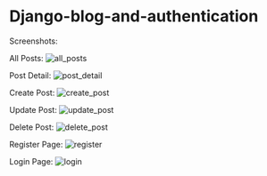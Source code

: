 # Django-blog-and-authentication
Screenshots:

All Posts:
![all_posts](https://github.com/dhurka832/Django-blog-and-authentication/assets/142771452/84c2169e-43cd-4944-8247-1e0ce2770b16)

Post Detail:
![post_detail](https://github.com/dhurka832/Django-blog-and-authentication/assets/142771452/0a11144b-29be-4793-8b79-89224b190cd3)

Create Post:
![create_post](https://github.com/dhurka832/Django-blog-and-authentication/assets/142771452/4cd629f4-7e18-402b-8c19-4b90ee14600e)

Update Post:
![update_post](https://github.com/dhurka832/Django-blog-and-authentication/assets/142771452/9de4b57a-91c8-46f8-8948-04907cdbfbd3)

Delete Post:
![delete_post](https://github.com/dhurka832/Django-blog-and-authentication/assets/142771452/5a9ca5c6-8188-4149-bfce-a8c0798b42fa)

Register Page:
![register](https://github.com/dhurka832/Django-blog-and-authentication/assets/142771452/ab5b392e-1823-4036-9f5b-6b4d96fa92ff)

Login Page:
![login](https://github.com/dhurka832/Django-blog-and-authentication/assets/142771452/058058d7-bb98-4d19-87e7-579cfb5c36c4)



